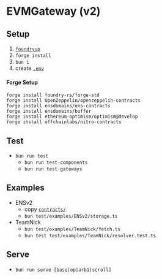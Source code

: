 # EVMGateway (v2)

## Setup

1. [`foundryup`](https://book.getfoundry.sh/getting-started/installation)
1. `forge install`
1. `bun i`
1. create [`.env`](./.env.example)

#### Forge Setup
```
forge install foundry-rs/forge-std
forge install OpenZeppelin/openzeppelin-contracts
forge install ensdomains/ens-contracts
forge install ensdomains/buffer
forge install ethereum-optimism/optimism@develop
forge install offchainlabs/nitro-contracts
```

## Test

* `bun run test`
	* `bun run test-components`
	* `bun run test-gateways`

## Examples

* ENSv2
	* copy [`contracts/`](https://github.com/unruggable-labs/ENS-V2/tree/main/contracts)
	* `bun test/examples/ENSv2/storage.ts`
* TeamNick
	* `bun test/examples/TeamNick/fetch.ts`
	* `bun test test/examples/TeamNick/resolver.test.ts`

## Serve

* `bun run serve [base|op|arb1|scroll]`
